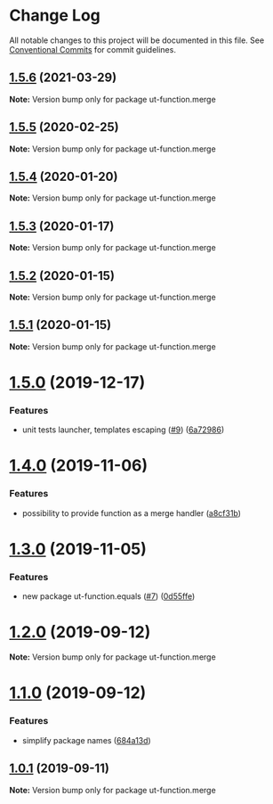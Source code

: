 # Change Log

All notable changes to this project will be documented in this file.
See [Conventional Commits](https://conventionalcommits.org) for commit guidelines.

## [1.5.6](https://github.com/softwaregroup-bg/ut-function/compare/ut-function.dispatch@1.2.1...ut-function.merge@1.5.6) (2021-03-29)

**Note:** Version bump only for package ut-function.merge





## [1.5.5](https://github.com/softwaregroup-bg/ut-function/compare/ut-function.merge@1.5.4...ut-function.merge@1.5.5) (2020-02-25)

**Note:** Version bump only for package ut-function.merge





## [1.5.4](https://github.com/softwaregroup-bg/ut-function/compare/ut-function.merge@1.5.3...ut-function.merge@1.5.4) (2020-01-20)

**Note:** Version bump only for package ut-function.merge





## [1.5.3](https://github.com/softwaregroup-bg/ut-function/compare/ut-function.merge@1.5.2...ut-function.merge@1.5.3) (2020-01-17)

**Note:** Version bump only for package ut-function.merge





## [1.5.2](https://github.com/softwaregroup-bg/ut-function/compare/ut-function.xml2json@1.1.6...ut-function.merge@1.5.2) (2020-01-15)

**Note:** Version bump only for package ut-function.merge





## [1.5.1](https://github.com/softwaregroup-bg/ut-function/compare/ut-function.xml2json@1.1.5...ut-function.merge@1.5.1) (2020-01-15)

**Note:** Version bump only for package ut-function.merge





# [1.5.0](https://github.com/softwaregroup-bg/ut-function/compare/ut-function.xml2json@1.1.0...ut-function.merge@1.5.0) (2019-12-17)


### Features

* unit tests launcher, templates escaping ([#9](https://github.com/softwaregroup-bg/ut-function/issues/9)) ([6a72986](https://github.com/softwaregroup-bg/ut-function/commit/6a72986))





# [1.4.0](https://github.com/softwaregroup-bg/ut-function/compare/ut-function.merge@1.3.0...ut-function.merge@1.4.0) (2019-11-06)


### Features

* possibility to provide function as a merge handler ([a8cf31b](https://github.com/softwaregroup-bg/ut-function/commit/a8cf31b))





# [1.3.0](https://github.com/softwaregroup-bg/ut-function/compare/ut-function.currency@1.0.3...ut-function.merge@1.3.0) (2019-11-05)


### Features

* new package ut-function.equals ([#7](https://github.com/softwaregroup-bg/ut-function/issues/7)) ([0d55ffe](https://github.com/softwaregroup-bg/ut-function/commit/0d55ffe))





# [1.2.0](https://github.com/softwaregroup-bg/ut-function/compare/ut.template@1.2.0...ut-function.merge@1.2.0) (2019-09-12)

**Note:** Version bump only for package ut-function.merge





# [1.1.0](https://github.com/softwaregroup-bg/ut-function/compare/ut-function.flatten@1.0.3...ut.merge@1.1.0) (2019-09-12)


### Features

* simplify package names ([684a13d](https://github.com/softwaregroup-bg/ut-function/commit/684a13d))





## [1.0.1](https://github.com/softwaregroup-bg/ut-function/compare/ut-function.template@1.1.0...ut-function.merge@1.0.1) (2019-09-11)

**Note:** Version bump only for package ut-function.merge
